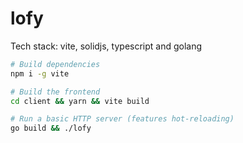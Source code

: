 # lofy
Tech stack: vite, solidjs, typescript and golang

```bash
# Build dependencies
npm i -g vite

# Build the frontend
cd client && yarn && vite build

# Run a basic HTTP server (features hot-reloading)
go build && ./lofy
```
